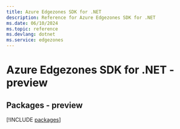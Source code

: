 ```yaml
---
title: Azure Edgezones SDK for .NET
description: Reference for Azure Edgezones SDK for .NET
ms.date: 06/10/2024
ms.topic: reference
ms.devlang: dotnet
ms.service: edgezones
---
```

# Azure Edgezones SDK for .NET - preview
## Packages - preview
[!INCLUDE [packages](edgezones-index.md)]